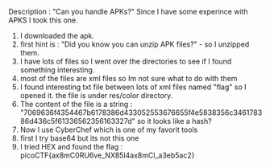 Description : "Can you handle APKs?"
Since I have some experince with APKS I took this one.

1) I downloaded the apk.
2) first hint is : "Did you know you can unzip APK files?" - so I unzipped them.
3) I have lots of files so I went over the directories to see if I found something interesting.
4) most of the files are xml files so Im not sure what to do with them
5) I found interesting txt file between lots of xml files named "flag" so I opened it.
the file is under res/color directory.
6) The content of the file is a string : "7069636f4354467b6178386d433052553676655f4e5838356c346178386d436c5f61336562356163327d"
so it looks like a hash?
7) Now I use CyberChef which is one of my favorit tools
8) first I try base64 but its not this one
9) I tried HEX and found the flag : picoCTF{ax8mC0RU6ve_NX85l4ax8mCl_a3eb5ac2}
